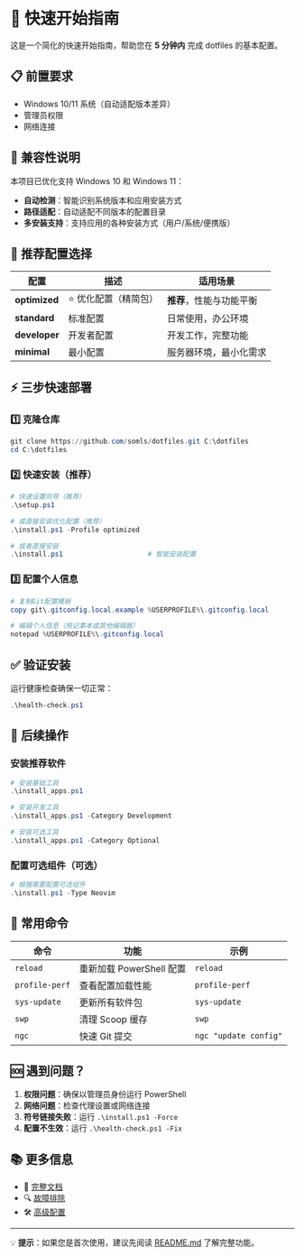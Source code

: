 # 🚀 快速开始指南

这是一个简化的快速开始指南，帮助您在 **5 分钟内** 完成 dotfiles 的基本配置。

## 📋 前置要求

- Windows 10/11 系统（自动适配版本差异）
- 管理员权限
- 网络连接

## 🔄 兼容性说明

本项目已优化支持 Windows 10 和 Windows 11：
- **自动检测**：智能识别系统版本和应用安装方式
- **路径适配**：自动适配不同版本的配置目录
- **多安装支持**：支持应用的各种安装方式（用户/系统/便携版）

## 🎯 推荐配置选择

| 配置 | 描述 | 适用场景 |
|------|------|----------|
| **optimized** | ⭐ 优化配置（精简包） | **推荐**，性能与功能平衡 |
| **standard** | 标准配置 | 日常使用，办公环境 |
| **developer** | 开发者配置 | 开发工作，完整功能 |
| **minimal** | 最小配置 | 服务器环境，最小化需求 |

## ⚡ 三步快速部署

### 1️⃣ 克隆仓库
```powershell
git clone https://github.com/somls/dotfiles.git C:\dotfiles
cd C:\dotfiles
```

### 2️⃣ 快速安装（推荐）
```powershell
# 快速设置向导（推荐）
.\setup.ps1

# 或直接安装优化配置（推荐）
.\install.ps1 -Profile optimized

# 或者直接安装
.\install.ps1                     # 智能安装配置
```

### 3️⃣ 配置个人信息
```powershell
# 复制Git配置模板
copy git\.gitconfig.local.example %USERPROFILE%\.gitconfig.local

# 编辑个人信息（用记事本或其他编辑器）
notepad %USERPROFILE%\.gitconfig.local
```

## ✅ 验证安装

运行健康检查确保一切正常：
```powershell
.\health-check.ps1
```

## 🎯 后续操作

### 安装推荐软件
```powershell
# 安装基础工具
.\install_apps.ps1

# 安装开发工具
.\install_apps.ps1 -Category Development

# 安装可选工具
.\install_apps.ps1 -Category Optional
```

### 配置可选组件（可选）
```powershell
# 根据需要配置可选组件
.\install.ps1 -Type Neovim
```

## 🔧 常用命令

| 命令 | 功能 | 示例 |
|------|------|------|
| `reload` | 重新加载 PowerShell 配置 | `reload` |
| `profile-perf` | 查看配置加载性能 | `profile-perf` |
| `sys-update` | 更新所有软件包 | `sys-update` |
| `swp` | 清理 Scoop 缓存 | `swp` |
| `ngc` | 快速 Git 提交 | `ngc "update config"` |

## 🆘 遇到问题？

1. **权限问题**：确保以管理员身份运行 PowerShell
2. **网络问题**：检查代理设置或网络连接
3. **符号链接失败**：运行 `.\install.ps1 -Force`
4. **配置不生效**：运行 `.\health-check.ps1 -Fix`

## 📚 更多信息

- 📖 [完整文档](README.md)
- 🔍 [故障排除](TROUBLESHOOTING.md)
- 🛠️ [高级配置](README.md#配置档案)

---

💡 **提示**：如果您是首次使用，建议先阅读 [README.md](README.md) 了解完整功能。